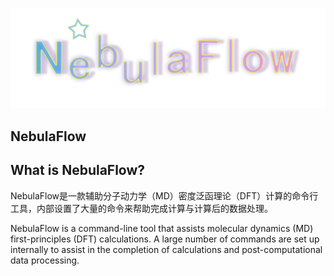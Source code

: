 
![image](https://github.com/re-breath/NebulaFlow/blob/main/logo/NebulaFlow-logo.png)
## NebulaFlow  

## What is NebulaFlow?

NebulaFlow是一款辅助分子动力学（MD）密度泛函理论（DFT）计算的命令行工具，内部设置了大量的命令来帮助完成计算与计算后的数据处理。

NebulaFlow is a command-line tool that assists molecular dynamics (MD) first-principles (DFT) calculations. A large number of commands are set up internally to assist in the completion of calculations and post-computational data processing.
